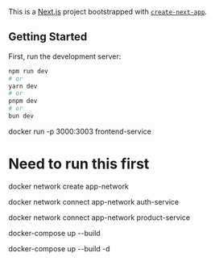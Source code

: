 This is a [Next.js](https://nextjs.org/) project bootstrapped with [`create-next-app`](https://github.com/vercel/next.js/tree/canary/packages/create-next-app).

## Getting Started

First, run the development server:

```bash
npm run dev
# or
yarn dev
# or
pnpm dev
# or
bun dev
```

docker run -p 3000:3003 frontend-service

# Need to run this first

docker network create app-network

docker network connect app-network auth-service

docker network connect app-network product-service

docker-compose up --build

docker-compose up --build -d
